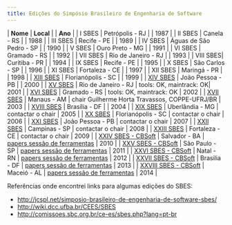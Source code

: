 ```yaml
---
title: Edições do Simpósio Brasileiro de Engenharia de Software
---
```


| **Nome** | **Local** | | **Ano** |
| I SBES   | Petrópolis - RJ | | 1987 |
| II SBES  | Canela - RS | | 1988 |
| III SBES | Recife - PE | | 1989 |
| IV SBES  | Águas de São Pedro - SP | | 1990 |
| V SBES   | Ouro Preto - MG | | 1991 |
| VI SBES  | Gramado - RS | | 1992 |
| VII SBES | Rio de Janeiro - RJ | | 1993 |
| VIII SBES| Curitiba - PR | | 1994 |
| IX SBES  | Recife - PE | | 1995 |
| X SBES   | São Carlos - SP | | 1996 |
| XI SBES  | Fortaleza - CE | | 1997 |
| XII SBES | Maringá - PR | | 1998 |
| [XIII SBES](http://www.inf.ufsc.br/sbes99) | Florianópolis - SC | | 1999 |
| [XIV SBES](ftp://ftp.cse.buffalo.edu/users/azhang/disc/disc01/cd1/out/websites/sbbd/Default_portugues.htm) | João Pessoa - PB | | 2000 |
| [XV SBES](http://lens.cos.ufrj.br/sbes2001/) | Rio de Janeiro - RJ | tools: OK, maintrack: OK| 2001 |
| [XVI SBES](http://www.sbc.org.br/sbes/Pindex.html) | Gramado - RS | tools: OK, maintrack: OK | 2002 |
| [XVII SBES](http://web.archive.org/web/20031216052558/http://sbes.fua.br/index.htm) | Manaus - AM | chair Guilherme Horta Travassos, COPPE-UFRJ/BR | 2003 |
| [XVIII SBES](http://web.archive.org/web/20041118020702/www.sbbd.unb.br/index.jsp) | Brasília - DF | | 2004 |
| [XIX SBES](http://web.archive.org/web/20061229114904/http://www.sbbd-sbes2005.ufu.br/) | Uberlândia - MG | contactar o chair | 2005 |
| [XX SBES](https://web.archive.org/web/20080915160235/http://www.inf.ufsc.br/sbes2006/sbes.htm) | Florianópolis - SC | contactar o chair | 2006 |
| [XXI SBES](http://www.sbbd-sbes2007.ufpb.br/) | João Pessoa - PB | contactar o chair | 2007 |
| [XXII SBES](http://web.archive.org/web/20090417173554/http://sbbdes.ic.unicamp.br/) | Campinas - SP | contactar o chair | 2008 |
| [XXIII SBES](http://www.sbbd-sbes2009.ufc.br/) | Fortaleza - CE | contactar o chair | 2009 |
| [XXIV SBES - CBSoft](http://wiki.dcc.ufba.br/CBSOFT/) | Salvador - BA | [papers sessão de ferramentas](http://wiki.dcc.ufba.br/CBSOFT/AcceptedToolsPt) | 2010 |
| [XXV SBES - CBSoft](http://www.each.usp.br/cbsoft2011/) | São Paulo - SP | [papers sessão de ferramentas](http://www.each.usp.br/cbsoft2011/portugues/cbsoft/ferramentas_artigos_pt.html) | 2011 |
| [XXVI SBES - CBSoft](http://cbsoft.dimap.ufrn.br/) | Natal - RN | [papers sessão de ferramentas](http://cbsoft.dimap.ufrn.br/sbes_tools_programacao.php) | 2012 |
| [XXVII SBES - CBSoft](http://cbsoft2013.unb.br/) | Brasilia - DF | [papers sessão de ferramentas](http://cbsoft2013.unb.br/cbsoft/sessao-de-ferramentas) | 2013 |
| [XXVIII SBES - CBSoft](http://www.ic.ufal.br/evento/cbsoft2014/) | Maceió - AL | [papers sessão de ferramentas](http://www.ic.ufal.br/evento/cbsoft2014/menu/sessao-ferramentas.html) | 2014 |

Referências onde encontrei links para algumas edições do SBES:

* http://jcspl.net/simposio-brasileiro-de-engenharia-de-software-sbes/
* http://wiki.dcc.ufba.br/CEES/SBES
* http://comissoes.sbc.org.br/ce-es/sbes.php?lang=pt-br
